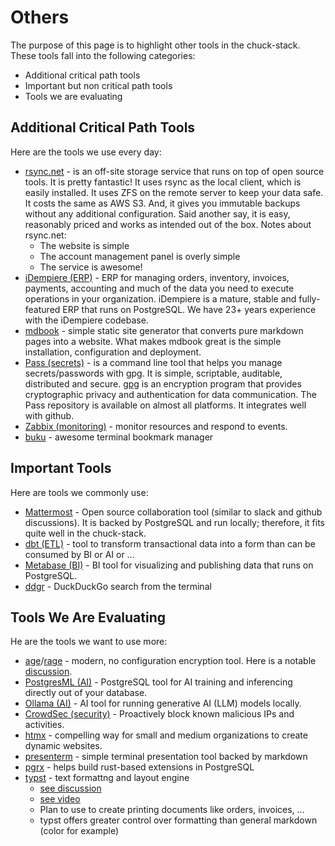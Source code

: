 # Others

The purpose of this page is to highlight other tools in the chuck-stack. These tools fall into the following categories:

- Additional critical path tools
- Important but non critical path tools
- Tools we are evaluating

## Additional Critical Path Tools

Here are the tools we use every day:

- [rsync.net](https://rsync.net) - is an off-site storage service that runs on top of open source tools. It is pretty fantastic! It uses rsync as the local client, which is easily installed. It uses ZFS on the remote server to keep your data safe. It costs the same as AWS S3. And, it gives you immutable backups without any additional configuration. Said another say, it is easy, reasonably priced and works as intended out of the box. Notes about rsync.net:
  - The website is simple
  - The account management panel is overly simple
  - The service is awesome!
- [iDempiere (ERP)](https://www.idempiere.org/) - ERP for managing orders, inventory, invoices, payments, accounting and much of the data you need to execute operations in your organization. iDempiere is a mature, stable and fully-featured ERP that runs on PostgreSQL. We have 23+ years experience with the iDempiere codebase.
- [mdbook](https://rust-lang.github.io/mdBook/) - simple static site generator that converts pure markdown pages into a website. What makes mdbook great is the simple installation, configuration and deployment.
- [Pass (secrets)](https://passwordstore.org/) - is a command line tool that helps you manage secrets/passwords with gpg. It is simple, scriptable, auditable, distributed and secure. [gpg](https://gnupg.org/) is an encryption program that provides cryptographic privacy and authentication for data communication. The Pass repository is available on almost all platforms. It integrates well with github.
- [Zabbix (monitoring)](https://www.zabbix.com/) -  monitor resources and respond to events.
- [buku](https://github.com/jarun/buku) - awesome terminal bookmark manager

## Important Tools

Here are tools we commonly use:

- [Mattermost](https://mattermost.com/) - Open source collaboration tool (similar to slack and github discussions). It is backed by PostgreSQL and run locally; therefore, it fits quite well in the chuck-stack.
- [dbt (ETL)](https://www.getdbt.com/) - tool to transform transactional data into a form than can be consumed by BI or AI or ...
- [Metabase (BI)](https://www.metabase.com/) - BI tool for visualizing and publishing data that runs on PostgreSQL.
- [ddgr](https://github.com/jarun/ddgr) - DuckDuckGo search from the terminal

## Tools We Are Evaluating

He are the tools we want to use more:

- [age](https://github.com/FiloSottile/age)/[rage](https://github.com/str4d/rage) - modern, no configuration encryption tool. Here is a notable [discussion](https://github.com/FiloSottile/age/discussions/432).
- [PostgresML (AI)](https://postgresml.org/) - PostgreSQL tool for AI training and inferencing directly out of your database.
- [Ollama (AI)](https://ollama.com/) - AI tool for running generative AI (LLM) models locally.
- [CrowdSec (security)](https://www.crowdsec.net/) - Proactively block known malicious IPs and activities.
- [htmx](https://htmx.org/) - compelling way for small and medium organizations to create dynamic websites.
- [presenterm](https://mfontanini.github.io/presenterm/) - simple terminal presentation tool backed by markdown
- [pgrx](https://github.com/pgcentralfoundation/pgrx) - helps build rust-based extensions in PostgreSQL
- [typst](https://typst.app/) - text formattng and layout engine 
  - [see discussion](https://news.ycombinator.com/item?id=41014941)
  - [see video](https://www.youtube.com/watch?v=sWmlbMh3ol8)
  - Plan to use to create printing documents like orders, invoices, ...
  - typst offers greater control over formatting than general markdown (color for example)
